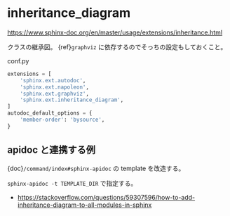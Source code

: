 # inheritance_diagram

<https://www.sphinx-doc.org/en/master/usage/extensions/inheritance.html>

クラスの継承図。
{ref}`graphviz` に依存するのでそっちの設定もしておくこと。

conf.py

```py
extensions = [
    'sphinx.ext.autodoc',
    'sphinx.ext.napoleon',
    'sphinx.ext.graphviz',
    'sphinx.ext.inheritance_diagram',
]
autodoc_default_options = {
    'member-order': 'bysource',
}
```

## apidoc と連携する例

{doc}`/command/index#sphinx-apidoc` の template を改造する。

`sphinx-apidoc -t TEMPLATE_DIR` で指定する。

* <https://stackoverflow.com/questions/59307596/how-to-add-inheritance-diagram-to-all-modules-in-sphinx>
